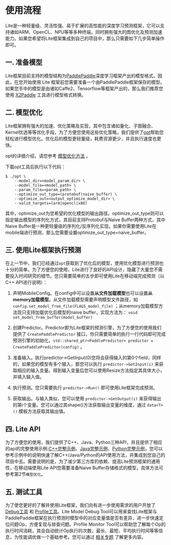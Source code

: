 # 使用流程

Lite是一种轻量级、灵活性强、易于扩展的高性能的深度学习预测框架，它可以支持诸如ARM、OpenCL、NPU等等多种终端，同时拥有强大的图优化及预测加速能力。如果您希望将Lite框架集成到自己的项目中，那么只需要如下几步简单操作即可。

## 一. 准备模型

Lite框架目前支持的模型结构为[PaddlePaddle](https://github.com/PaddlePaddle/Paddle)深度学习框架产出的模型格式。因此，在您开始使用 Lite 框架前您需要准备一个由PaddlePaddle框架保存的模型。
如果您手中的模型是由诸如Caffe2、Tensorflow等框架产出的，那么我们推荐您使用 [X2Paddle](https://github.com/PaddlePaddle/X2Paddle) 工具进行模型格式转换。

## 二. 模型优化

Lite框架拥有强大的加速、优化策略及实现，其中包含诸如量化、子图融合、Kernel优选等等优化手段，为了方便您使用这些优化策略，我们提供了[opt](model_optimize_tool)帮助您轻松进行模型优化。优化后的模型更轻量级，耗费资源更少，并且执行速度也更快。

opt的详细介绍，请您参考 [模型优化方法](model_optimize_tool) 。

下载opt工具后执行以下代码：

``` shell
$ ./opt \
    --model_dir=<model_param_dir> \
    --model_file=<model_path> \
    --param_file=<param_path> \
    --optimize_out_type=(protobuf|naive_buffer) \
    --optimize_out=<output_optimize_model_dir> \
    --valid_targets=(arm|opencl|x86)
```

其中，optimize_out为您希望的优化模型的输出路径。optimize_out_type则可以指定输出模型的序列化方式，其目前支持Protobuf与Naive Buffer两种方式，其中Naive Buffer是一种更轻量级的序列化/反序列化实现。如果你需要使用Lite在mobile端进行预测，那么您需要设置optimize_out_type=naive_buffer。

## 三. 使用Lite框架执行预测

在上一节中，我们已经通过`opt`获取到了优化后的模型，使用优化模型进行预测也十分的简单。为了方便您的使用，Lite进行了良好的API设计，隐藏了大量您不需要投入时间研究的细节。您只需要简单的五步即可使用Lite在移动端完成预测（以C++ API进行说明）：


1. 声明MobileConfig。在config中可以设置**从文件加载模型**也可以设置**从memory加载模型**。从文件加载模型需要声明模型文件路径，如 `config.set_model_from_file(FLAGS_model_file)` ；从memory加载模型方法现只支持加载优化后模型的naive buffer，实现方法为：
`void set_model_from_buffer(model_buffer) `

2. 创建Predictor。Predictor即为Lite框架的预测引擎，为了方便您的使用我们提供了 `CreatePaddlePredictor` 接口，你只需要简单的执行一行代码即可完成预测引擎的初始化，`std::shared_ptr<PaddlePredictor> predictor = CreatePaddlePredictor(config)` 。
3. 准备输入。执行predictor->GetInput(0)您将会获得输入的第0个field，同样的，如果您的模型有多个输入，那您可以执行 `predictor->GetInput(i)` 来获取相应的输入变量。得到输入变量后您可以使用Resize方法指定其具体大小，并填入输入值。
4. 执行预测。您只需要执行 `predictor->Run()` 即可使用Lite框架完成预测。
5. 获取输出。与输入类似，您可以使用 `predictor->GetOutput(i)` 来获得输出的第i个变量。您可以通过其shape()方法获取输出变量的维度，通过 `data<T>()` 模板方法获取其输出值。




## 四. Lite API

为了方便您的使用，我们提供了C++、Java、Python三种API，并且提供了相应的api的完整使用示例:[C++完整示例](../demo_guides/cpp_demo)、[Java完整示例](../demo_guides/java_demo)、[Python完整示例](../demo_guides/cuda)，您可以参考示例中的说明快速了解C++/Java/Python的API使用方法，并集成到您自己的项目中去。需要说明的是，为了减少第三方库的依赖、提高Lite预测框架的通用性，在移动端使用Lite API您需要准备Naive Buffer存储格式的模型，具体方法可参考第2节`模型优化`。

## 五. 测试工具

为了使您更好的了解并使用Lite框架，我们向有进一步使用需求的用户开放了 [Debug工具](debug) 和 [Profile工具](debug)。Lite Model Debug Tool可以用来查找Lite框架与PaddlePaddle框架在执行预测时模型中的对应变量值是否有差异，进一步快速定位问题Op，方便复现与排查问题。Profile Monitor Tool可以帮助您了解每个Op的执行时间消耗，其会自动统计Op执行的次数，最长、最短、平均执行时间等等信息，为性能调优做一个基础参考。您可以通过 [相关专题](debug) 了解更多内容。
